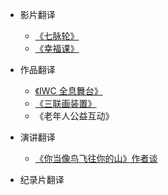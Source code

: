 - 影片翻译

  - [《七脉轮》](chakras.md)
  - [《幸福课》](happierlife.md)

- 作品翻译

  - [《IWC 全息舞台》](iwc.md)
  - [《三联画装置》](triptych.md)
  - 《老年人公益互动》

- 演讲翻译

  - [《你当像鸟飞往你的山》作者谈](educated.md)

- 纪录片翻译